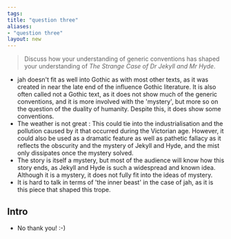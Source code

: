 ```yaml
---
tags: 
title: "question three"
aliases:
- "question three"
layout: new
---
```


> Discuss how your understanding of generic conventions has shaped your understanding of *The Strange Case of Dr Jekyll and Mr Hyde*.

- jah doesn't fit as well into Gothic as with most other texts, as it was created in near the late end of the influence Gothic literature. It is also often called not a Gothic text, as it does not show much of the generic conventions, and it is more involved with the 'mystery', but more so on the question of the duality of humanity. Despite this, it does show some conventions.
- The weather is not great : This could tie into the industrialisation and the pollution caused by it that occurred during the Victorian age. However, it could also be used as a dramatic feature as well as pathetic fallacy as it reflects the obscurity and the mystery of Jekyll and Hyde, and the mist only dissipates once the mystery solved. 
- The story is itself a mystery, but most of the audience will know how this story ends, as Jekyll and Hyde is such a widespread and known idea. Although it is a mystery, it does not fully fit into the ideas of mystery.
- It is hard to talk in terms of 'the inner beast' in the case of jah, as it is this piece that shaped this trope.

## Intro

- No thank you! :-)
